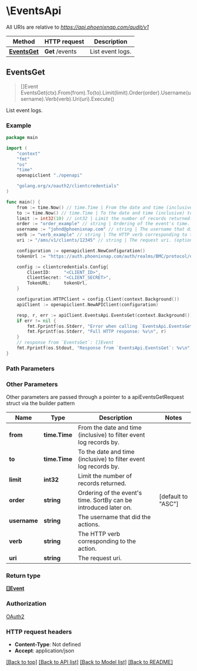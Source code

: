 # \EventsApi

All URIs are relative to *https://api.phoenixnap.com/audit/v1*

Method | HTTP request | Description
------------- | ------------- | -------------
[**EventsGet**](EventsApi.md#EventsGet) | **Get** /events | List event logs.



## EventsGet

> []Event EventsGet(ctx).From(from).To(to).Limit(limit).Order(order).Username(username).Verb(verb).Uri(uri).Execute()

List event logs.



### Example

```go
package main

import (
    "context"
    "fmt"
    "os"
    "time"
    openapiclient "./openapi"

    "golang.org/x/oauth2/clientcredentials"
)

func main() {
    from := time.Now() // time.Time | From the date and time (inclusive) to filter event log records by. (optional)
    to := time.Now() // time.Time | To the date and time (inclusive) to filter event log records by. (optional)
    limit := int32(10) // int32 | Limit the number of records returned. (optional)
    order := "order_example" // string | Ordering of the event's time. SortBy can be introduced later on. (optional) (default to "ASC")
    username := "johnd@phoenixnap.com" // string | The username that did the actions. (optional)
    verb := "verb_example" // string | The HTTP verb corresponding to the action. (optional)
    uri := "/ams/v1/clients/12345" // string | The request uri. (optional)

    configuration := openapiclient.NewConfiguration()
    tokenUrl := "https://auth.phoenixnap.com/auth/realms/BMC/protocol/openid-connect/token"

    config := clientcredentials.Config{
        ClientID:     "<CLIENT_ID>",
        ClientSecret: "<CLIENT_SECRET>",
        TokenURL:     tokenUrl,
    }

    configuration.HTTPClient = config.Client(context.Background())
    apiClient := openapiclient.NewAPIClient(configuration)

    resp, r, err := apiClient.EventsApi.EventsGet(context.Background()).From(from).To(to).Limit(limit).Order(order).Username(username).Verb(verb).Uri(uri).Execute()
    if err != nil {
        fmt.Fprintf(os.Stderr, "Error when calling `EventsApi.EventsGet``: %v\n", err)
        fmt.Fprintf(os.Stderr, "Full HTTP response: %v\n", r)
    }
    // response from `EventsGet`: []Event
    fmt.Fprintf(os.Stdout, "Response from `EventsApi.EventsGet`: %v\n", resp)
}
```

### Path Parameters



### Other Parameters

Other parameters are passed through a pointer to a apiEventsGetRequest struct via the builder pattern


Name | Type | Description  | Notes
------------- | ------------- | ------------- | -------------
 **from** | **time.Time** | From the date and time (inclusive) to filter event log records by. | 
 **to** | **time.Time** | To the date and time (inclusive) to filter event log records by. | 
 **limit** | **int32** | Limit the number of records returned. | 
 **order** | **string** | Ordering of the event&#39;s time. SortBy can be introduced later on. | [default to &quot;ASC&quot;]
 **username** | **string** | The username that did the actions. | 
 **verb** | **string** | The HTTP verb corresponding to the action. | 
 **uri** | **string** | The request uri. | 



### Return type

[**[]Event**](Event.md)

### Authorization

[OAuth2](../README.md#OAuth2)

### HTTP request headers

- **Content-Type**: Not defined
- **Accept**: application/json

[[Back to top]](#) [[Back to API list]](../README.md#documentation-for-api-endpoints)
[[Back to Model list]](../README.md#documentation-for-models)
[[Back to README]](../README.md)

